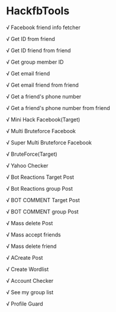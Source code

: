 # HackfbTools

√ Facebook friend info fetcher

√ Get ID from friend

√ Get ID friend from friend

√ Get group member ID

√ Get email friend

√ Get email friend from friend

√ Get a friend's phone number

√ Get a friend's phone number from friend

√ Mini Hack Facebook(Target)

√ Multi Bruteforce Facebook

√ Super Multi Bruteforce Facebook

√ BruteForce(Target)

√ Yahoo Checker

√ Bot Reactions Target Post

√ Bot Reactions group Post

√ BOT COMMENT Target Post

√ BOT COMMENT group Post

√ Mass delete Post

√ Mass accept friends

√ Mass delete friend

√ ACreate Post

√ Create Wordlist

√ Account Checker

√ See my group list

√ Profile Guard
